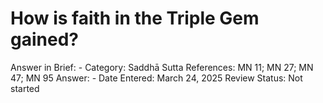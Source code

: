 # How is faith in the Triple Gem gained?

Answer in Brief: -
 Category: Saddhā
Sutta References: MN 11; MN 27; MN 47; MN 95
Answer: -
Date Entered: March 24, 2025
Review Status: Not started
